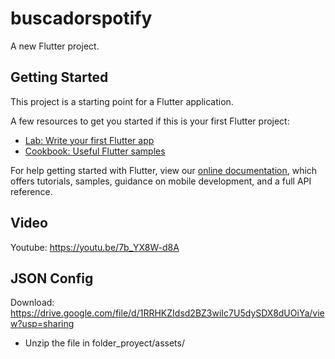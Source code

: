 # buscadorspotify

A new Flutter project.

## Getting Started

This project is a starting point for a Flutter application.

A few resources to get you started if this is your first Flutter project:

- [Lab: Write your first Flutter app](https://flutter.dev/docs/get-started/codelab)
- [Cookbook: Useful Flutter samples](https://flutter.dev/docs/cookbook)

For help getting started with Flutter, view our
[online documentation](https://flutter.dev/docs), which offers tutorials,
samples, guidance on mobile development, and a full API reference.

## Video
Youtube: https://youtu.be/7b_YX8W-d8A

## JSON Config
Download: https://drive.google.com/file/d/1RRHKZIdsd2BZ3wiIc7U5dySDX8dUOiYa/view?usp=sharing
- Unzip the file in folder_proyect/assets/
